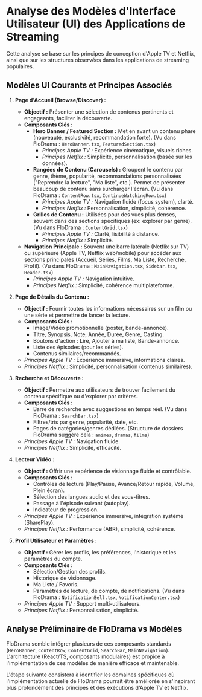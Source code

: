 # Analyse des Modèles d'Interface Utilisateur (UI) des Applications de Streaming

Cette analyse se base sur les principes de conception d'Apple TV et Netflix, ainsi que sur les structures observées dans les applications de streaming populaires.

## Modèles UI Courants et Principes Associés

1.  **Page d'Accueil (Browse/Discover) :**
    *   **Objectif :** Présenter une sélection de contenus pertinents et engageants, faciliter la découverte.
    *   **Composants Clés :**
        *   **Hero Banner / Featured Section :** Met en avant un contenu phare (nouveauté, exclusivité, recommandation forte). (Vu dans FloDrama : `HeroBanner.tsx`, `FeaturedSection.tsx`)
            *   *Principes Apple TV :* Expérience cinématique, visuels riches.
            *   *Principes Netflix :* Simplicité, personnalisation (basée sur les données).
        *   **Rangées de Contenu (Carousels) :** Groupent le contenu par genre, thème, popularité, recommandations personnalisées ("Reprendre la lecture", "Ma liste", etc.). Permet de présenter beaucoup de contenu sans surcharger l'écran. (Vu dans FloDrama : `ContentRow.tsx`, `ContinueWatchingRow.tsx`)
            *   *Principes Apple TV :* Navigation fluide (focus system), clarté.
            *   *Principes Netflix :* Personnalisation, simplicité, cohérence.
        *   **Grilles de Contenu :** Utilisées pour des vues plus denses, souvent dans des sections spécifiques (ex: explorer par genre). (Vu dans FloDrama : `ContentGrid.tsx`)
            *   *Principes Apple TV :* Clarté, lisibilité à distance.
            *   *Principes Netflix :* Simplicité.
    *   **Navigation Principale :** Souvent une barre latérale (Netflix sur TV) ou supérieure (Apple TV, Netflix web/mobile) pour accéder aux sections principales (Accueil, Séries, Films, Ma Liste, Recherche, Profil). (Vu dans FloDrama : `MainNavigation.tsx`, `Sidebar.tsx`, `Header.tsx`)
        *   *Principes Apple TV :* Navigation intuitive.
        *   *Principes Netflix :* Simplicité, cohérence multiplateforme.

2.  **Page de Détails du Contenu :**
    *   **Objectif :** Fournir toutes les informations nécessaires sur un film ou une série et permettre de lancer la lecture.
    *   **Composants Clés :**
        *   Image/Vidéo promotionnelle (poster, bande-annonce).
        *   Titre, Synopsis, Note, Année, Durée, Genre, Casting.
        *   Boutons d'action : Lire, Ajouter à ma liste, Bande-annonce.
        *   Liste des épisodes (pour les séries).
        *   Contenus similaires/recommandés.
    *   *Principes Apple TV :* Expérience immersive, informations claires.
    *   *Principes Netflix :* Simplicité, personnalisation (contenus similaires).

3.  **Recherche et Découverte :**
    *   **Objectif :** Permettre aux utilisateurs de trouver facilement du contenu spécifique ou d'explorer par critères.
    *   **Composants Clés :**
        *   Barre de recherche avec suggestions en temps réel. (Vu dans FloDrama : `SearchBar.tsx`)
        *   Filtres/tris par genre, popularité, date, etc.
        *   Pages de catégories/genres dédiées. (Structure de dossiers FloDrama suggère cela : `animes`, `dramas`, `films`)
    *   *Principes Apple TV :* Navigation fluide.
    *   *Principes Netflix :* Simplicité, efficacité.

4.  **Lecteur Vidéo :**
    *   **Objectif :** Offrir une expérience de visionnage fluide et contrôlable.
    *   **Composants Clés :**
        *   Contrôles de lecture (Play/Pause, Avance/Retour rapide, Volume, Plein écran).
        *   Sélection des langues audio et des sous-titres.
        *   Passage à l'épisode suivant (autoplay).
        *   Indicateur de progression.
    *   *Principes Apple TV :* Expérience immersive, intégration système (SharePlay).
    *   *Principes Netflix :* Performance (ABR), simplicité, cohérence.

5.  **Profil Utilisateur et Paramètres :**
    *   **Objectif :** Gérer les profils, les préférences, l'historique et les paramètres du compte.
    *   **Composants Clés :**
        *   Sélection/Gestion des profils.
        *   Historique de visionnage.
        *   Ma Liste / Favoris.
        *   Paramètres de lecture, de compte, de notifications. (Vu dans FloDrama : `NotificationBell.tsx`, `NotificationCenter.tsx`)
    *   *Principes Apple TV :* Support multi-utilisateurs.
    *   *Principes Netflix :* Personnalisation, simplicité.

## Analyse Préliminaire de FloDrama vs Modèles

FloDrama semble intégrer plusieurs de ces composants standards (`HeroBanner`, `ContentRow`, `ContentGrid`, `SearchBar`, `MainNavigation`). L'architecture (React/TS, composants modulaires) est propice à l'implémentation de ces modèles de manière efficace et maintenable.

L'étape suivante consistera à identifier les domaines spécifiques où l'implémentation actuelle de FloDrama pourrait être améliorée en s'inspirant plus profondément des principes et des exécutions d'Apple TV et Netflix.
